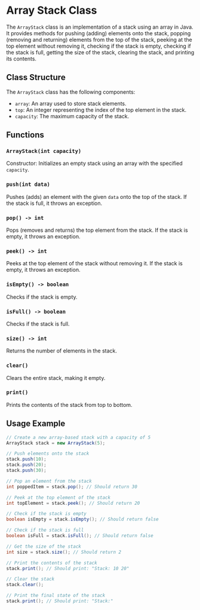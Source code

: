 # Array Stack Class

The `ArrayStack` class is an implementation of a stack using an array in Java. It provides methods for pushing (adding) elements onto the stack, popping (removing and returning) elements from the top of the stack, peeking at the top element without removing it, checking if the stack is empty, checking if the stack is full, getting the size of the stack, clearing the stack, and printing its contents.

## Class Structure

The `ArrayStack` class has the following components:

- `array`: An array used to store stack elements.
- `top`: An integer representing the index of the top element in the stack.
- `capacity`: The maximum capacity of the stack.

## Functions

### `ArrayStack(int capacity)`

Constructor: Initializes an empty stack using an array with the specified `capacity`.

### `push(int data)`

Pushes (adds) an element with the given `data` onto the top of the stack. If the stack is full, it throws an exception.

### `pop() -> int`

Pops (removes and returns) the top element from the stack. If the stack is empty, it throws an exception.

### `peek() -> int`

Peeks at the top element of the stack without removing it. If the stack is empty, it throws an exception.

### `isEmpty() -> boolean`

Checks if the stack is empty.

### `isFull() -> boolean`

Checks if the stack is full.

### `size() -> int`

Returns the number of elements in the stack.

### `clear()`

Clears the entire stack, making it empty.

### `print()`

Prints the contents of the stack from top to bottom.

## Usage Example

```java
// Create a new array-based stack with a capacity of 5
ArrayStack stack = new ArrayStack(5);

// Push elements onto the stack
stack.push(10);
stack.push(20);
stack.push(30);

// Pop an element from the stack
int poppedItem = stack.pop(); // Should return 30

// Peek at the top element of the stack
int topElement = stack.peek(); // Should return 20

// Check if the stack is empty
boolean isEmpty = stack.isEmpty(); // Should return false

// Check if the stack is full
boolean isFull = stack.isFull(); // Should return false

// Get the size of the stack
int size = stack.size(); // Should return 2

// Print the contents of the stack
stack.print(); // Should print: "Stack: 10 20"

// Clear the stack
stack.clear();

// Print the final state of the stack
stack.print(); // Should print: "Stack:"
